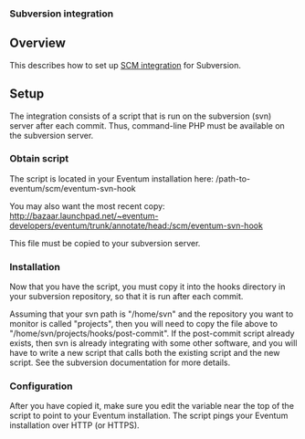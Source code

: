 ### Subversion integration

## Overview ##

This describes how to set up [SCM integration](SCM-integration.md) for Subversion.

Setup
-----

The integration consists of a script that is run on the subversion (svn) server after each commit. Thus, command-line PHP must be available on the subversion server.

### Obtain script

The script is located in your Eventum installation here: /path-to-eventum/scm/eventum-svn-hook

You may also want the most recent copy: <http://bazaar.launchpad.net/~eventum-developers/eventum/trunk/annotate/head:/scm/eventum-svn-hook>

This file must be copied to your subversion server.

### Installation

Now that you have the script, you must copy it into the hooks directory in your subversion repository, so that it is run after each commit.

Assuming that your svn path is "/home/svn" and the repository you want to monitor is called "projects", then you will need to copy the file above to "/home/svn/projects/hooks/post-commit". If the post-commit script already exists, then svn is already integrating with some other software, and you will have to write a new script that calls both the existing script and the new script. See the subversion documentation for more details.

### Configuration

After you have copied it, make sure you edit the variable near the top of the script to point to your Eventum installation. The script pings your Eventum installation over HTTP (or HTTPS).